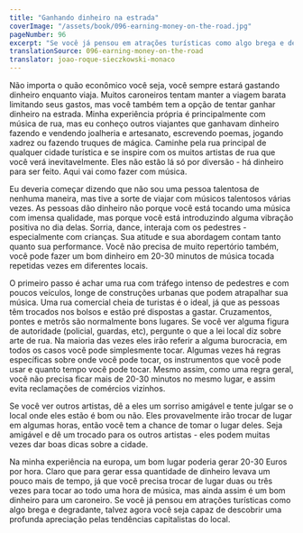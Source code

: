 ```yaml
---
title: "Ganhando dinheiro na estrada"
coverImage: "/assets/book/096-earning-money-on-the-road.jpg"
pageNumber: 96
excerpt: "Se você já pensou em atrações turísticas como algo brega e degradante, talvez agora você seja capaz de descobrir uma profunda apreciação pelas tendências capitalistas do local."
translationSource: 096-earning-money-on-the-road
translator: joao-roque-sieczkowski-monaco
---
```


Não importa o quão econômico você seja, você sempre estará gastando dinheiro enquanto viaja. Muitos caroneiros tentam manter a viagem barata limitando seus gastos, mas você também tem a opção de tentar ganhar dinheiro na estrada. Minha experiência própria é principalmente com música de rua, mas eu conheço outros viajantes que ganhavam dinheiro fazendo e vendendo joalheria e artesanato, escrevendo poemas, jogando xadrez ou fazendo truques de mágica. Caminhe pela rua principal de qualquer cidade turística e se inspire com os muitos artistas de rua que você verá inevitavelmente. Eles não estão lá só por diversão - há dinheiro para ser feito. Aqui vai como fazer com música.

Eu deveria começar dizendo que não sou uma pessoa talentosa de nenhuma maneira, mas tive a sorte de viajar com músicos talentosos várias vezes. As pessoas dão dinheiro não porque você está tocando uma música com imensa qualidade, mas porque você está introduzindo alguma vibração positiva no dia delas. Sorria, dance, interaja com os pedestres - especialmente com crianças. Sua atitude e sua abordagem contam tanto quanto sua performance. Você não precisa de muito repertório também, você pode fazer um bom dinheiro em 20-30 minutos de música tocada repetidas vezes em diferentes locais.

O primeiro passo é achar uma rua com tráfego intenso de pedestres e com poucos veículos, longe de construções urbanas que podem atrapalhar sua música. Uma rua comercial cheia de turistas é o ideal, já que as pessoas têm trocados nos bolsos e estão pré dispostas a gastar. Cruzamentos, pontes e metrôs são normalmente bons lugares. Se você ver alguma figura de autoridade (policial, guardas, etc), pergunte o que a lei local diz sobre arte de rua. Na maioria das vezes eles irão referir a alguma burocracia, em todos os casos você pode simplesmente tocar. Algumas vezes há regras específicas sobre onde você pode tocar, os instrumentos que você pode usar e quanto tempo você pode tocar. Mesmo assim, como uma regra geral, você não precisa ficar mais de 20-30 minutos no mesmo lugar, e assim evita reclamações de comércios vizinhos.

Se você ver outros artistas, dê a eles um sorriso amigável e tente julgar se o local onde eles estão é bom ou não. Eles provavelmente irão trocar de lugar em algumas horas, então você tem a chance de tomar o lugar deles. Seja amigável e dê um trocado para os outros artistas - eles podem muitas vezes dar boas dicas sobre a cidade.

Na minha experiência na europa, um bom lugar poderia gerar 20-30 Euros por hora. Claro que para gerar essa quantidade de dinheiro levava um pouco mais de tempo, já que você precisa trocar de lugar duas ou três vezes para tocar ao todo uma hora de música, mas ainda assim é um bom dinheiro para um caroneiro. Se você já pensou em atrações turísticas como algo brega e degradante, talvez agora você seja capaz de descobrir uma profunda apreciação pelas tendências capitalistas do local.

